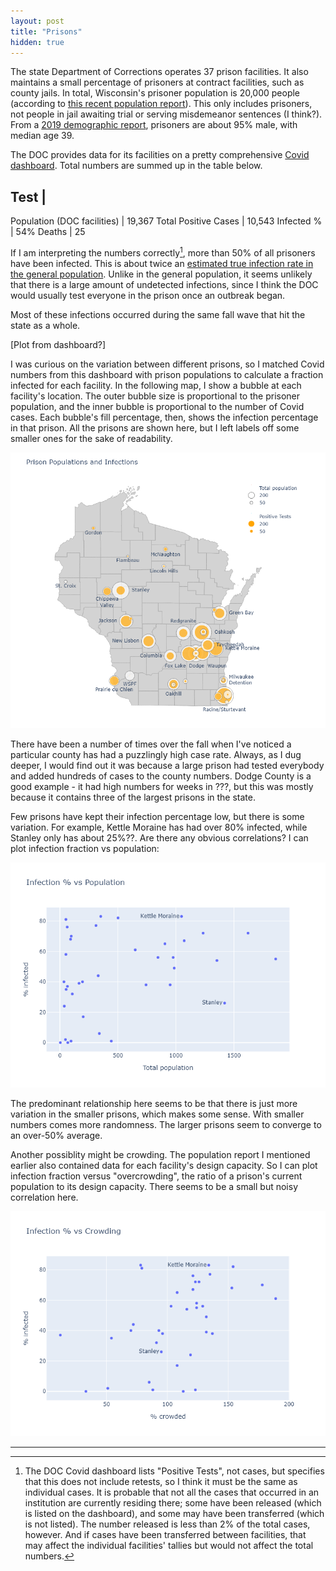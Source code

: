 ```yaml
---
layout: post
title: "Prisons"
hidden: true
---
```


The state Department of Corrections operates 37 prison facilities. It also maintains a small percentage of prisoners at contract facilities, such as county jails. In total, Wisconsin's prisoner population is 20,000 people (according to [this recent population report](https://doc.wi.gov/DataResearch/WeeklyPopulationReports/01082021.pdf)). This only includes prisoners, not people in jail awaiting trial or serving misdemeanor sentences (I think?). From a [2019 demographic report](https://doc.wi.gov/DataResearch/DataAndReports/2019%20PIOC%20Profile.pdf), prisoners are about 95% male, with median age 39.

The DOC provides data for its facilities on a pretty comprehensive [Covid dashboard](https://doc.wi.gov/Pages/COVID19(Coronavirus)/COVID19TestingDashboard.aspx). Total numbers are summed up in the table below. 

Test | 
------------------------------------
Population (DOC facilities) | 19,367
Total Positive Cases  | 10,543
Infected %      | 54%
Deaths          | 25

If I am interpreting the numbers correctly[^Correctly], more than 50% of all prisoners have been infected. This is about twice an [estimated true infection rate in the general population](https://covid19-projections.com/infections/us-wi). Unlike in the general population, it seems unlikely that there is a large amount of undetected infections, since I think the DOC would usually test everyone in the prison once an outbreak began.

Most of these infections occurred during the same fall wave that hit the state as a whole.

[Plot from dashboard?]


I was curious on the variation between different prisons, so I matched Covid numbers from this dashboard with prison populations to calculate a fraction infected for each facility. In the following map, I show a bubble at each facility's location. The outer bubble size is proportional to the prisoner population, and the inner bubble is proportional to the number of Covid cases. Each bubble's fill percentage, then, shows the infection percentage in that prison. All the prisons are shown here, but I left labels off some smaller ones for the sake of readability.

![Map](../assets/Map-Prisons-WI.png)

There have been a number of times over the fall when I've noticed a particular county has had a puzzlingly high case rate. Always, as I dug deeper, I would find out it was because a large prison had tested everybody and added hundreds of cases to the county numbers. Dodge County is a good example - it had high numbers for weeks in ???, but this was mostly because it contains three of the largest prisons in the state.

Few prisons have kept their infection percentage low, but there is some variation. For example, Kettle Moraine has had over 80% infected, while Stanley only has about 25%??. Are there any obvious correlations? I can plot infection fraction vs population:

![Infections vs. Population](../assets/Prisons-Population.png)

The predominant relationship here seems to be that there is just more variation in the smaller prisons, which makes some sense. With smaller numbers comes more randomness. The larger prisons seem to converge to an over-50% average.

Another possiblity might be crowding. The population report I mentioned earlier also contained data for each facility's design capacity. So I can plot infection fraction versus "overcrowding", the ratio of a prison's current population to its design capacity. There seems to be a small but noisy correlation here.

![Infections vs. Crowding](../assets/Prisons-Crowding.png)


---
[^Correctly]: The DOC Covid dashboard lists "Positive Tests", not cases, but specifies that this does not include retests, so I think it must be the same as individual cases. It is probable that not all the cases that occurred in an institution are currently residing there; some have been released (which is listed on the dashboard), and some may have been transferred (which is not listed). The number released is less than 2% of the total cases, however. And if cases have been transferred between facilities, that may affect the individual facilities' tallies but would not affect the total numbers.
